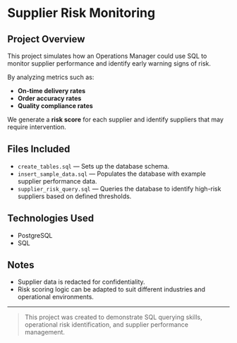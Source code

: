 # Supplier Risk Monitoring

## Project Overview

This project simulates how an Operations Manager could use SQL to monitor supplier performance and identify early warning signs of risk.

By analyzing metrics such as:
- **On-time delivery rates**
- **Order accuracy rates**
- **Quality compliance rates**

We generate a **risk score** for each supplier and identify suppliers that may require intervention.

## Files Included
- `create_tables.sql` — Sets up the database schema.
- `insert_sample_data.sql` — Populates the database with example supplier performance data.
- `supplier_risk_query.sql` — Queries the database to identify high-risk suppliers based on defined thresholds.

## Technologies Used
- PostgreSQL
- SQL

## Notes
- Supplier data is redacted for confidentiality.
- Risk scoring logic can be adapted to suit different industries and operational environments.

---

> This project was created to demonstrate SQL querying skills, operational risk identification, and supplier performance management.
